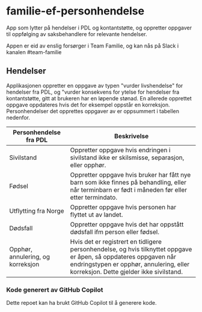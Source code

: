 # familie-ef-personhendelse

App som lytter på hendelser i PDL og kontantstøtte, og oppretter oppgaver til oppfølging av saksbehandlere for relevante hendelser.

Appen er eid av enslig forsørger i Team Familie, og kan nås på Slack i kanalen #team-familie

## Hendelser

Applikasjonen oppretter en oppgave av typen "vurder livshendelse" for hendelser fra PDL, og "vurder konsekvens for ytelse for hendelser fra kontantstøtte, gitt at brukeren har en løpende stønad.
En allerede opprettet oppgave oppdateres hvis det for eksempel oppstår en korreksjon. Personhendelser det opprettes oppgaver av er oppsummert i tabellen nedenfor.

| Personhendelse fra PDL            | Beskrivelse                                                                                                                                                                                              |  
|-----------------------------------|----------------------------------------------------------------------------------------------------------------------------------------------------------------------------------------------------------|  
| Sivilstand                        | Oppretter oppgave hvis endringen i sivilstand ikke er skilsmisse, separasjon, eller opphør.                                                                                                              |  
| Fødsel                            | Oppretter oppgave hvis bruker har fått nye barn som ikke finnes på behandling, eller når terminbarn er født i måneden før eller etter termindato.                                                        |  
| Utflytting fra Norge              | Oppretter oppgave hvis personen har flyttet ut av landet.                                                                                                                                                |  
| Dødsfall                          | Oppretter oppgave hvis det har oppstått dødsfall ifm person eller fødsel.                                                                                                                                |  
| Opphør, annulering, og korreksjon | Hvis det er registrert en tidligere personhendelse, og hvis tilknyttet oppgave er åpen, så oppdateres oppgaven når endringstypen er opphør, annulering, eller korreksjon. Dette gjelder ikke sivilstand. |  

### Kode generert av GitHub Copilot

Dette repoet kan ha brukt GitHub Copilot til å generere kode.